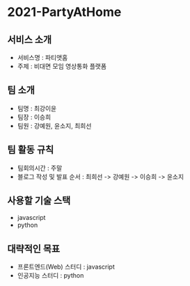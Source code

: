 # 2021-PartyAtHome

## 서비스 소개
* 서비스명 : 파티앳홈
* 주제 : 비대면 모임 영상통화 플랫폼

## 팀 소개
* 팀명 : 최강이윤
* 팀장 : 이승희
* 팀원 : 강예원, 윤소지, 최희선

## 팀 활동 규칙
* 팀회의시간 : 주말
* 블로그 작성 및 발표 순서 : 최희선 -> 강예원 -> 이승희 -> 윤소지

## 사용할 기술 스택
* javascript
* python

## 대략적인 목표
* 프론트엔드(Web) 스터디 : javascript
* 인공지능 스터디 : python
